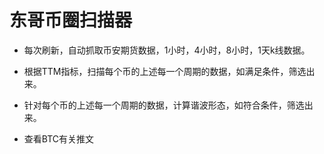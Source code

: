 # 东哥币圈扫描器

* 每次刷新，自动抓取币安期货数据，1小时，4小时，8小时，1天k线数据。

* 根据TTM指标，扫描每个币的上述每一个周期的数据，如满足条件，筛选出来。

* 针对每个币的上述每一个周期的数据，计算谐波形态，如符合条件，筛选出来。

* 查看BTC有关推文
